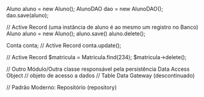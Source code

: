 Aluno aluno = new Aluno();
AlunoDAO dao = new AlunoDAO();
dao.save(aluno);

// Active Record (uma instância de aluno é ao mesmo um registro no Banco)
Aluno aluno = new Aluno();
aluno.save()
aluno.delete();

Conta conta;
// Active Record
conta.update();

// Active Record
$matricula = Matricula.find(234);
$matricula->delete();

// Outro Módulo/Outra classe responsável pela persistência
Data
Access
Object
// objeto de acesso a dados
// Table Data Gateway (descontinuado)

// Padrão Moderno: Repositório (repository)
